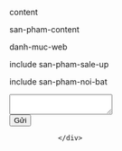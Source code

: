 content

san-pham-content

danh-muc-web

include san-pham-sale-up

include san-pham-noi-bat

<div>
                   <form action="" method="post">
                   <div class="row" style="align-items:center;">
                       <div class="col-sm-10">
                            <div class="form-group" style="margin: 0;">
                            <textarea class="form-control" name= "noi_dung" required></textarea>
                            </div>
                       </div>
                       <div class="col-sm-2">
                           <button class="btn btn-danger" style = "">Gửi</button>
                       </div>
                   </div>
                   </form>
                <?php } ?>

                </div>

